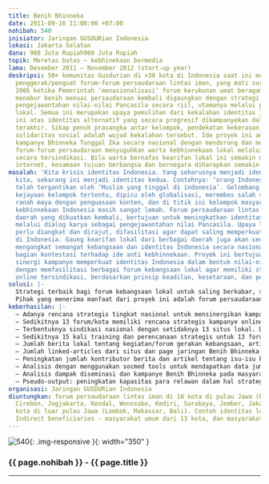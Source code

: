 ```yaml
---
title: Benih Bhinneka
date: 2011-09-16 11:08:00 +07:00
nohibah: 540
inisiator: Jaringan GUSDURian Indonesia
lokasi: Jakarta Selatan
dana: 960 Juta Rupiah960 Juta Rupiah
topik: Meretas batas – kebhinekaan bermedia
lama: Desember 2011 – November 2012 (start-up year)
deskripsi: 50+ komunitas Gusdurian di >30 kota di Indonesia saat ini menjadi motor
  penggerak/penguat forum-forum persaudaraan lintas iman, yang mati suri sejak tahun
  2005 ketika Pemerintah ‘menasionalisasi’ forum kerukunan umat beragama (FKUB). Semangat
  menabur benih menuai persaudaraan kembali digaungkan dengan strategi dialog karya
  pengejawantahan nilai-nilai Pancasila secara riil, utamanya melalui program-program
  lokal. Semua ini merupakan upaya pemulihan dari kekalahan identitas Indonesia saat
  ini atas identitas alternatif yang secara progresif dikampanyekan dalam dua dasawarsa
  terakhir. Sikap penuh prasangka antar kelompok, pendekatan kekerasan, dan rentannya
  solidaritas sosial adalah wujud kekalahan tersebut. Ide proyek ini adalah memperkuat
  kampanye Bhinneka Tunggal Ika secara nasional dengan mendorong dan memperkuat upaya
  forum-forum persaudaraan menyuguhkan warta kebhinnekaan lokal melalui medium internet
  secara tersindikasi. Bila warta bernafas kearifan lokal ini semakin membanjir melalui
  internet, kesamaan tujuan berbangsa dan bernegara diharapkan semakin menguat.
masalah: 'Kita krisis identitas Indonesia. Yang seharusnya menjadi identitas utama
  kita, sekarang ini menjadi identitas kedua. Contohnya: ‘orang Indonesia Muslim’
  telah tergantikan oleh ‘Muslim yang tinggal di indonesia’. Gelombang ide yang memperjuangkan
  kejayaan kelompok tertentu, dipicu oleh globalisasi, merembes salah satunya melalui
  ranah maya dengan penguasaan konten, dan di titik ini kelompok masyarakat pejuang
  kebhinnekaan Indonesia masih sangat lemah. Forum persaudaraan lintas iman di berbagai
  daerah yang dikuatkan kembali, bertujuan untuk meningkatkan identitas Indonesia,
  melalui dialog karya sebagai pengejawantahan nilai Pancasila. Upaya lokal tersebut
  perlu diangkat dan dirajut, difasilitasi agar dapat saling memperkuat antar daerah
  di Indonesia. Gaung kearifan lokal dari berbagai daerah juga akan secara sinergis
  mengangkat semangat kebangsaan dan identitas Indonesia secara nasional; sebagai
  bagian kontestasi terhadap ide anti kebhinnekaan. Proyek ini bertujuan untuk melakukan
  sinergi kampanye memperkuat identitas Indonesia dalam bentuk nilai-nilai Pancasila,
  dengan memfasilitasi berbagai forum kebangsaan lokal agar memiliki strategi kampanye
  online tersindikasi, berdasarkan prinsip keadilan, kesetaraan, dan persaudaraan.'
solusi: |-
  Strategi terbaik bagi forum kebangsaan lokal untuk saling berkabar, saling menguatkan, saling belajar, dan bersinergi kampanye kebhinnekaan adalah melalui kampanye online. Saat ini komunitas/forum lokal dalam jaringan ini sudah banyak melakukannya secara sederhana di jejaring socialmedia (Facebook, Twitter). Misalnya Konsorsium Penghijauan Areal Lereng Merapi, Paguyuban Persaudaraan Nusantara, Forum Bhinneka, Komunitas Gitu Saja Kok Repot, Gerdu Suroboyo, dll. Dibutuhkan strategi program yang tersindikasi dengan lebih sistematis agar tercapai multiplier effect yang bersifat nasional. Semakin banyak kabar kearifan lokal berlandaskan nilai Pancasila yang terungkap, semakin besar gaung dan efeknya untuk membentuk kultur Indonesia modern yang kuat berbasis tradisi. Untuk merealisasikan idealisme tersebut, dibutuhkan prasarana dan kesiapan softskill dan pengelolaan yang memadai. Program Benih Bhinneka berfokus memfasilitasi proses ini, melalui perencanaan strategis kampanye, penyiapan hardware dan pengelolaan kampanye, termasuk training, pengembangan situs, pengembangan konten kreatif dan konten lokal.
  Pihak yang menerima manfaat dari proyek ini adalah forum persaudaraan lintas iman di 10 kota di pulau Jawa (Bandung, Garut-Tasikmalaya, Cirebon, Jogjakarta, Kendal, Wonosobo, Kediri, Surabaya, Jember, Jakarta), dan 3 kota di luar pulau Jawa (Lombok, Makassar, Bali). Contoh identitas lokal: BenihBhinneka-Jogjakarta. Indirect beneficiaries: masyarakat umum dari 13 kota, dan masyarakat Indonesia.
keberhasilan: |-
  – Adanya rencana strategis tingkat nasional untuk mensinergikan kampanye nilai-nilai Pancasila secara online dari forum lokal, dan untuk mengelola kampanye nasional.
  – Sedikitnya 13 forum/kota memiliki rencana strategis kampanye online dengan tema kebangsaan & kebhinnekaan.
  – Terbentuknya sindikasi nasional dengan setidaknya 13 situs lokal. Di akhir tahun 2012, ditargetkan bertambah 5 kota.
  – Sedikitnya 15 kali training dan perencanaan strategis untuk 13 forum/kota
  – Jumlah berita lokal tentang kegiatan/forum gerakan kebangsaan, artikel tentang kearifan lokal dan nilai-nilai yang selaras dengan Pancasila.
  – Jumlah linked-articles dari situs dan page jaringan Benih Bhinneka
  – Peningkatan jumlah kontributor berita dan artikel tentang isu-isu kebangsaan di akhir periode proyek.
  – Analisis dengan menggunakan socmed tools untuk mendapatkan data jumlah & kualitas informasi/pesan, efek viral.
  – Analisis dampak diseminasi dan kampanye Benih Bhinneka pada masyarakat awam: awareness, acceptance, dan korelasi terhadap peningkatan nilai kebangsaan.
  – Pseudo-output: peningkatan kapasitas para relawan dalam hal strategi kampanye, kampanye on-line, manajemen kampanye, dan produksi gagasan/konten kebhinnekaan.
organisasi: Jaringan GUSDURian Indonesia
diuntungkan: forum persaudaraan lintas iman di 10 kota di pulau Jawa (Bandung, Garut-Tasikmalaya,
  Cirebon, Jogjakarta, Kendal, Wonosobo, Kediri, Surabaya, Jember, Jakarta), dan 3
  kota di luar pulau Jawa (Lombok, Makassar, Bali). Contoh identitas lokal - BenihBhinneka-Jogjakarta.
  Indirect beneficiaries - masyarakat umum dari 13 kota, dan masyarakat Indonesia.
---
```


![540](/static/img/hibahcmb/540.png){: .img-responsive }{: width="350" }

### {{ page.nohibah }} - {{ page.title }}

---
